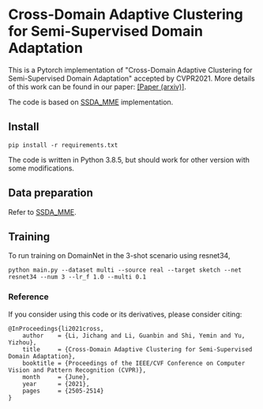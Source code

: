 # Cross-Domain Adaptive Clustering for Semi-Supervised Domain Adaptation

This is a Pytorch implementation of "Cross-Domain Adaptive Clustering for Semi-Supervised Domain Adaptation" accepted by CVPR2021.
More details of this work can be found in our paper: [[Paper (arxiv)]](https://arxiv.org/abs/2104.09415).

The code is based on [SSDA_MME](https://github.com/VisionLearningGroup/SSDA_MME) implementation.

## Install

`pip install -r requirements.txt`

The code is written in Python 3.8.5, but should work for other version with some modifications.


## Data preparation

Refer to [SSDA_MME](https://github.com/VisionLearningGroup/SSDA_MME).

## Training
To run training on DomainNet in the 3-shot scenario using resnet34,

`python main.py --dataset multi --source real --target sketch --net resnet34 --num 3 --lr_f 1.0 --multi 0.1`


### Reference
If you consider using this code or its derivatives, please consider citing:

```
@InProceedings{li2021cross,
    author    = {Li, Jichang and Li, Guanbin and Shi, Yemin and Yu, Yizhou},
    title     = {Cross-Domain Adaptive Clustering for Semi-Supervised Domain Adaptation},
    booktitle = {Proceedings of the IEEE/CVF Conference on Computer Vision and Pattern Recognition (CVPR)},
    month     = {June},
    year      = {2021},
    pages     = {2505-2514}
}
```
